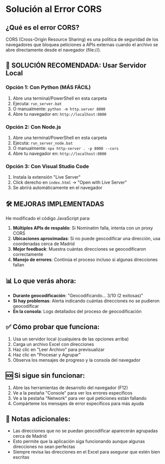# Solución al Error CORS

## ¿Qué es el error CORS?
CORS (Cross-Origin Resource Sharing) es una política de seguridad de los navegadores que bloquea peticiones a APIs externas cuando el archivo se abre directamente desde el navegador (file://).

## 🚀 SOLUCIÓN RECOMENDADA: Usar Servidor Local

### Opción 1: Con Python (MÁS FÁCIL)
1. Abre una terminal/PowerShell en esta carpeta
2. Ejecuta: `run_server.bat` 
3. O manualmente: `python -m http.server 8000`
4. Abre tu navegador en: `http://localhost:8000`

### Opción 2: Con Node.js
1. Abre una terminal/PowerShell en esta carpeta
2. Ejecuta: `run_server_node.bat`
3. O manualmente: `npx http-server . -p 8000 --cors`
4. Abre tu navegador en: `http://localhost:8000`

### Opción 3: Con Visual Studio Code
1. Instala la extensión "Live Server"
2. Click derecho en `index.html` → "Open with Live Server"
3. Se abrirá automáticamente en el navegador

## 🛠️ MEJORAS IMPLEMENTADAS

He modificado el código JavaScript para:

1. **Múltiples APIs de respaldo**: Si Nominatim falla, intenta con un proxy CORS
2. **Ubicaciones aproximadas**: Si no puede geocodificar una dirección, usa coordenadas cerca de Madrid
3. **Mejor feedback**: Muestra cuántas direcciones se geocodificaron correctamente
4. **Manejo de errores**: Continúa el proceso incluso si algunas direcciones fallan

## 📊 Lo que verás ahora:

- **Durante geocodificación**: "Geocodificando... 3/10 (2 exitosas)"
- **Si hay problemas**: Alerta indicando cuántas direcciones no se pudieron geocodificar
- **En la consola**: Logs detallados del proceso de geocodificación

## ✅ Cómo probar que funciona:

1. Usa un servidor local (cualquiera de las opciones arriba)
2. Carga un archivo Excel con direcciones
3. Haz clic en "Leer Archivo" para previsualizar
4. Haz clic en "Procesar y Agrupar"
5. Observa los mensajes de progreso y la consola del navegador

## 🆘 Si sigue sin funcionar:

1. Abre las herramientas de desarrollo del navegador (F12)
2. Ve a la pestaña "Console" para ver los errores específicos
3. Ve a la pestaña "Network" para ver qué peticiones están fallando
4. Compárteme los mensajes de error específicos para más ayuda

## 📝 Notas adicionales:

- Las direcciones que no se puedan geocodificar aparecerán agrupadas cerca de Madrid
- Esto permite que la aplicación siga funcionando aunque algunas direcciones no sean perfectas
- Siempre revisa las direcciones en el Excel para asegurar que estén bien escritas